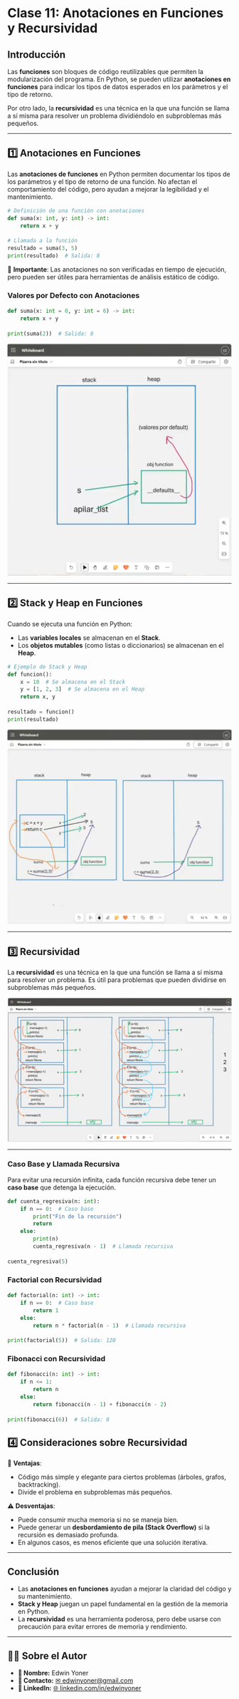 # Clase 11: Anotaciones en Funciones y Recursividad

## Introducción

Las **funciones** son bloques de código reutilizables que permiten la modularización del programa. En Python, se pueden utilizar **anotaciones en funciones** para indicar los tipos de datos esperados en los parámetros y el tipo de retorno.

Por otro lado, la **recursividad** es una técnica en la que una función se llama a sí misma para resolver un problema dividiéndolo en subproblemas más pequeños.

---

## 1️⃣ Anotaciones en Funciones

Las **anotaciones de funciones** en Python permiten documentar los tipos de los parámetros y el tipo de retorno de una función. No afectan el comportamiento del código, pero ayudan a mejorar la legibilidad y el mantenimiento.

```python
# Definición de una función con anotaciones
def suma(x: int, y: int) -> int:
    return x + y

# Llamada a la función
resultado = suma(3, 5)
print(resultado)  # Salida: 8
```

📌 **Importante**: Las anotaciones no son verificadas en tiempo de ejecución, pero pueden ser útiles para herramientas de análisis estático de código.

### Valores por Defecto con Anotaciones

```python
def suma(x: int = 0, y: int = 6) -> int:
    return x + y

print(suma(2))  # Salida: 8
```
![Recursividad](images/11.0.png)

---

## 2️⃣ Stack y Heap en Funciones

Cuando se ejecuta una función en Python:
- Las **variables locales** se almacenan en el **Stack**.
- Los **objetos mutables** (como listas o diccionarios) se almacenan en el **Heap**.

```python
# Ejemplo de Stack y Heap
def funcion():
    x = 10  # Se almacena en el Stack
    y = [1, 2, 3]  # Se almacena en el Heap
    return x, y

resultado = funcion()
print(resultado)
```

![Stack y Heap](images/11.1.png)

---

## 3️⃣ Recursividad

La **recursividad** es una técnica en la que una función se llama a sí misma para resolver un problema. Es útil para problemas que pueden dividirse en subproblemas más pequeños.

![Recursividad](images/11.2.png)

---

### Caso Base y Llamada Recursiva

Para evitar una recursión infinita, cada función recursiva debe tener un **caso base** que detenga la ejecución.

```python
def cuenta_regresiva(n: int):
    if n == 0:  # Caso base
        print("Fin de la recursión")
        return
    else:
        print(n)
        cuenta_regresiva(n - 1)  # Llamada recursiva

cuenta_regresiva(5)
```

### Factorial con Recursividad

```python
def factorial(n: int) -> int:
    if n == 0:  # Caso base
        return 1
    else:
        return n * factorial(n - 1)  # Llamada recursiva

print(factorial(5))  # Salida: 120
```

### Fibonacci con Recursividad

```python
def fibonacci(n: int) -> int:
    if n <= 1:
        return n
    else:
        return fibonacci(n - 1) + fibonacci(n - 2)

print(fibonacci(6))  # Salida: 8
```

## 4️⃣ Consideraciones sobre Recursividad

📌 **Ventajas**:
- Código más simple y elegante para ciertos problemas (árboles, grafos, backtracking).
- Divide el problema en subproblemas más pequeños.

⚠️ **Desventajas**:
- Puede consumir mucha memoria si no se maneja bien.
- Puede generar un **desbordamiento de pila (Stack Overflow)** si la recursión es demasiado profunda.
- En algunos casos, es menos eficiente que una solución iterativa.

---

## Conclusión

- Las **anotaciones en funciones** ayudan a mejorar la claridad del código y su mantenimiento.
- **Stack y Heap** juegan un papel fundamental en la gestión de la memoria en Python.
- La **recursividad** es una herramienta poderosa, pero debe usarse con precaución para evitar errores de memoria y rendimiento.

---

## 👨‍💻 Sobre el Autor

- **👤 Nombre:** Edwin Yoner
- **📧 Contacto:** [✉ edwinyoner@gmail.com](mailto:edwinyoner@gmail.com)
- **🔗 LinkedIn:** [🌐 linkedin.com/in/edwinyoner](https://www.linkedin.com/in/edwinyoner)
